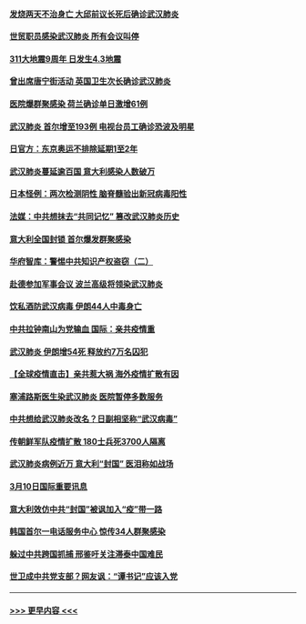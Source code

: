 #### [发烧两天不治身亡 大邱前议长死后确诊武汉肺炎](../pages/prog202/a102797043.md?t=03111531) 
#### [世贸职员感染武汉肺炎 所有会议叫停](../pages/prog202/a102797001.md?t=03111531) 
#### [311大地震9周年 日发生4.3地震](../pages/prog202/a102797004.md?t=03111531) 
#### [曾出席唐宁街活动 英国卫生次长确诊武汉肺炎](../pages/prog202/a102796948.md?t=03111531) 
#### [医院爆群聚感染 荷兰确诊单日激增61例](../pages/prog202/a102796928.md?t=03111531) 
#### [武汉肺炎 首尔增至193例 电视台员工确诊恐波及明星](../pages/prog202/a102796886.md?t=03111531) 
#### [日官方：东京奥运不排除延期1至2年](../pages/prog202/a102796890.md?t=03111531) 
#### [武汉肺炎蔓延逾百国 意大利感染人数破万](../pages/prog202/a102796746.md?t=03111531) 
#### [日本怪例：两次检测阴性 脑脊髓验出新冠病毒阳性](../pages/prog202/a102796700.md?t=03111531) 
#### [法媒：中共想抹去“共同记忆” 篡改武汉肺炎历史](../pages/prog202/a102796607.md?t=03111531) 
#### [意大利全国封锁 首尔爆发群聚感染](../pages/prog202/a102796574.md?t=03111531) 
#### [华府智库：警惕中共知识产权盗窃（二）](../pages/prog202/a102796570.md?t=03111531) 
#### [赴德参加军事会议 波兰高级将领染武汉肺炎](../pages/prog202/a102796549.md?t=03111531) 
#### [饮私酒防武汉病毒 伊朗44人中毒身亡](../pages/prog202/a102796503.md?t=03111531) 
#### [中共拉钟南山为党输血 国际：亲共疫情重](../pages/prog202/a102796486.md?t=03111531) 
#### [武汉肺炎 伊朗增54死 释放约7万名囚犯](../pages/prog202/a102796475.md?t=03111531) 
#### [【全球疫情直击】亲共惹大祸 海外疫情扩散有因](../pages/prog202/a102796399.md?t=03111531) 
#### [塞浦路斯医生染武汉肺炎 医院暂停多数服务](../pages/prog202/a102796329.md?t=03111531) 
#### [中共想给武汉肺炎改名？日副相坚称“武汉病毒”](../pages/prog202/a102796323.md?t=03111531) 
#### [传朝鲜军队疫情扩散 180士兵死3700人隔离](../pages/prog202/a102796288.md?t=03111531) 
#### [武汉肺炎病例近万 意大利“封国” 医泪称如战场](../pages/prog202/a102796246.md?t=03111531) 
#### [3月10日国际重要讯息](../pages/prog202/a102796259.md?t=03111531) 
#### [意大利效仿中共“封国”被讽加入“疫”带一路](../pages/prog202/a102796225.md?t=03111531) 
#### [韩国首尔一电话服务中心 惊传34人群聚感染](../pages/prog202/a102796219.md?t=03111531) 
#### [躲过中共跨国抓捕 邢鉴吁关注滞泰中国难民](../pages/prog202/a102796153.md?t=03111531) 
#### [世卫成中共党支部？网友讽：“谭书记”应该入党](../pages/prog202/a102796126.md?t=03111531) 

----
#### [ >>> 更早内容 <<< ](../indexes/prog202-earlier.md)
